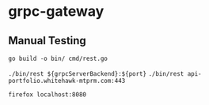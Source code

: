 # grpc-gateway

## Manual Testing

`go build -o bin/ cmd/rest.go`

`./bin/rest ${grpcServerBackend}:${port}`
`./bin/rest api-portfolio.whitehawk-mtprm.com:443`

`firefox localhost:8080`
